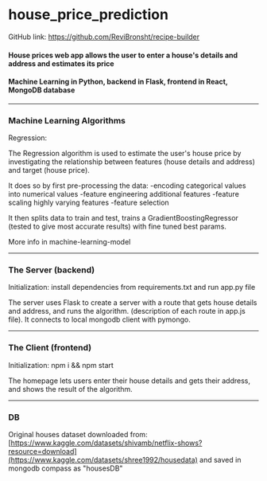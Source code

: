 # house_price_prediction

GitHub link: https://github.com/ReviBronsht/recipe-builder

#### House prices web app allows the user to enter a house's details and address and estimates its price

#### Machine Learning in Python, backend in Flask, frontend in React, MongoDB database 
<hr>

### Machine Learning Algorithms

Regression:

The Regression algorithm is used to estimate the user's house price by investigating the relationship between features (house details and address) and target (house price).

It does so by first pre-processing the data:
-encoding categorical values into numerical values
-feature engineering additional features
-feature scaling highly varying features
-feature selection

It then splits data to train and test, trains a GradientBoostingRegressor (tested to give most accurate results) with fine tuned best params.

More info in machine-learning-model

<hr>

### The Server (backend)

Initialization: install dependencies from requirements.txt and run app.py file

The server uses Flask to create a server with a route that gets house details and address, and runs the algorithm. (description of each route in app.js file). 
It connects to local mongodb client with pymongo.

<hr>

### The Client (frontend)

Initialization: npm i && npm start

The homepage lets users enter their house details and gets their address, and shows the result of the algorithm.

<hr>


### DB

Original houses dataset downloaded from: [https://www.kaggle.com/datasets/shivamb/netflix-shows?resource=download](https://www.kaggle.com/datasets/shree1992/housedata)
and saved in mongodb compass as "housesDB"
